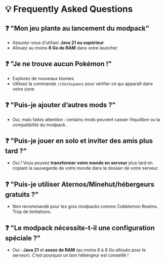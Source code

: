 # 💡 Frequently Asked Questions

## ❓ "Mon jeu plante au lancement du modpack"

- Assurez-vous d’utiliser **Java 21 ou supérieur**
- Allouez au moins **8 Go de RAM** dans votre launcher

## ❓ "Je ne trouve aucun Pokémon !"

- Explorez de nouveaux biomes
- Utilisez la commande `/checkspawns` pour vérifier ce qui apparaît dans votre zone

## ❓ "Puis-je ajouter d’autres mods ?"

- Oui, mais faites attention : certains mods peuvent casser l’équilibre ou la compatibilité du modpack.

## ❓ "Puis-je jouer en solo et inviter des amis plus tard ?"

- Oui ! Vous pouvez **transformer votre monde en serveur** plus tard en copiant la sauvegarde de votre monde dans le dossier de votre serveur.

## ❓ "Puis-je utiliser Aternos/Minehut/hébergeurs gratuits ?"

- Non recommandé pour les gros modpacks comme Cobblemon Realms. Trop de limitations.

## ❓ "Le modpack nécessite-t-il une configuration spéciale ?"

- Oui : **Java 21** et **assez de RAM** (au moins 6 à 8 Go alloués pour le serveur). C’est pourquoi un bon hébergeur est conseillé !
